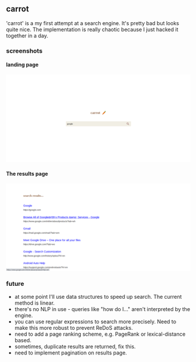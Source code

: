 ## carrot

'carrot' is a my first attempt at a search engine. It's pretty bad but looks quite nice. The implementation is really chaotic because I just hacked it together in a day.


### screenshots

#### landing page
![homepage.png](images/landing.png)

#### The results page

![results.png](images/results.png)

### future

* at some point I'll use data structures to speed up search. The current method is linear.
* there's no NLP in use - queries like "how do I..." aren't interpreted by the engine.
* you can use regular expressions to search more precisely. Need to make this more robust to prevent ReDoS attacks.
* need to add a page ranking scheme, e.g. PageRank or lexical-distance based.
* sometimes, duplicate results are returned, fix this.
* need to implement pagination on results page.

